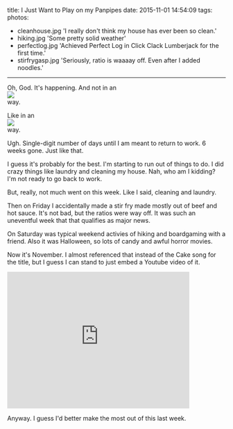 title: I Just Want to Play on my Panpipes
date: 2015-11-01 14:54:09
tags:
photos:
  - cleanhouse.jpg 'I really don't think my house has ever been so clean.'
  - hiking.jpg 'Some pretty solid weather'
  - perfectlog.jpg 'Achieved Perfect Log in Click Clack Lumberjack for the first time.'
  - stirfrygasp.jpg 'Seriously, ratio is waaaay off. Even after I added noodles.'
---

Oh, God. It's happening. And not in an  
![](http://vignette4.wikia.nocookie.net/steven-universe/images/8/8d/Its_happening!.gif/revision/latest?cb=20151001173048)  
way.

Like in an  
![](http://static1.squarespace.com/static/53757507e4b0f6c6b682ec27/t/5410aae6e4b0c1ca62ec7dc4/1410378483142/)  
way.

Ugh. Single-digit number of days until I am meant to return to work. 6 weeks gone. Just like that.

I guess it's probably for the best. I'm starting to run out of things to do. I did crazy things like laundry and cleaning my house. Nah, who am I kidding? I'm not ready to go back to work.

But, really, not much went on this week. Like I said, cleaning and laundry.

Then on Friday I accidentally made a stir fry made mostly out of beef and hot sauce. It's not bad, but the ratios were way off. It was such an uneventful week that that qualifies as major news.

On Saturday was typical weekend activies of hiking and boardgaming with a friend. Also it was Halloween, so lots of candy and awful horror movies.

Now it's November. I almost referenced that instead of the Cake song for the title, but I guess I can stand to just embed a Youtube video of it.

<iframe width="420" height="315" src="https://www.youtube.com/embed/JeAP1KyPDzM" frameborder="0" allowfullscreen></iframe>

Anyway. I guess I'd better make the most out of this last week.
